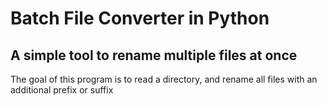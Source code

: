 # Batch File Converter in Python
## A simple tool to rename multiple files at once

The goal of this program is to read a directory, and rename all files with an additional prefix or suffix

